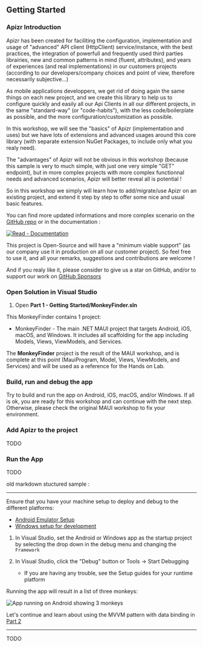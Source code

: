 
## Getting Started

### Apizr Introduction

Apizr has been created for faciliting the configuration, implementation and usage of "advanced" API client (HttpClient) service/instance, with the best practices, the integration of powerfull and frequently used third parties librairies, new and common patterns in mind (fluent, attributes), and years of experiences (and real implementations) in our customers projects (according to our developers/company choices and point of view, therefore necessarily subjective...)

As mobile applications developpers, we get rid of doing again the same things on each new project, and we create this library to help us to configure quickly and easily all our Api Clients in all our different projects, in the same "standard-way" (or "code-habits"), with the less code/boilerplate as possible, and the more configuration/customization as possible.

In this workshop, we will see the "basics" of Apizr (implementation and uses) but we have lots of extensions and advanced usages around this core library (with separate extension NuGet Packages, to include only what you realy need).

The "advantages" of Apizr will not be obvious in this workshop (because this sample is very to much simple, with just one very simple "GET" endpoint), but in more complex projects with more complex functionnal needs and advanced scenarios, Apizr will better reveal all is potential !

So in this workshop we simply will learn how to add/migrate/use Apizr on an existing project, and extend it step by step to offer some nice and usual basic features.

You can find more updated informations and more complex scenario on the [GitHub repo](https://github.com/Respawnsive/Apizr) or in the documentation :

[![Read - Documentation](https://img.shields.io/badge/read-documentation-blue?style=for-the-badge)](https://apizr.net/ "Go to project documentation")

This project is Open-Source and will have a "minimum viable support" (as our company use it in production on all our customer project).
So feel free to use it, and all your remarks, suggestions and contributions are welcome !

And if you realy like it, please consider to give us a star on GitHub, and/or to support our work on [GitHub Sponsors](https://github.com/sponsors/Respawnsive)


### Open Solution in Visual Studio

1. Open **Part 1 - Getting Started/MonkeyFinder.sln**

This MonkeyFinder contains 1 project:

* MonkeyFinder - The main .NET MAUI project that targets Android, iOS, macOS, and Windows. It includes all scaffolding for the app including Models, Views, ViewModels, and Services.


The **MonkeyFinder** project is the result of the MAUI workshop, and is complete at this point (MauiProgram, Model, Views, ViewModels, and Services) and will be used as a reference for the Hands on Lab.


### Build, run and debug the app

Try to build and run the app on Android, iOS, macOS, and/or Windows.
If all is ok, you are ready for this workshop and can continue with the next step.
Otherwise, please check the original MAUI workshop to fix your environment.

### Add Apizr to the project

TODO

### Run the App

TODO

old markdown stuctured sample :

---

Ensure that you have your machine setup to deploy and debug to the different platforms:

* [Android Emulator Setup](https://docs.microsoft.com/dotnet/maui/)
* [Windows setup for development](https://docs.microsoft.com/dotnet/maui/windows/setup)

1. In Visual Studio, set the Android or Windows app as the startup project by selecting the drop down in the debug menu and changing the `Framework`

2. In Visual Studio, click the "Debug" button or Tools -> Start Debugging
    - If you are having any trouble, see the Setup guides for your runtime platform

Running the app will result in a list of three monkeys:

![App running on Android showing 3 monkeys](../Art/CodedMonkeys.png)

Let's continue and learn about using the MVVM pattern with data binding in [Part 2](../Part%202%20-%20MVVM/README.md)

---

TODO
